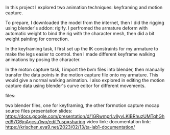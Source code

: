 In this project I explored two animation techniques: keyframing and motion capture.

To prepare, I downloaded the model from the internet, then I did the rigging using blender's addon: rigify. 
I perfromed the armature deform with automatic weight to bind the rig with the character mesh, then did a bit weight painting for correction.


In the keyframing task, I first set up the IK constraints for my armature to make the legs easier to control. then I made different keyframe walking animations by posing the character.

In the moton capture task, I import the bvm files into blender, then manually transfer the data points in the motion capture file onto my armature. This would give a normal walking animation. I also explored in editing the motion capture data using blender's curve editor for different movements.



files:

two blender files, one for keyframing, the other formotion capture
mocap source files
presentation slides: https://docs.google.com/presentation/d/1GRwmprLvllyvLKlBRhuzUMTqhGhed97G6jnAgcsu1wo/edit?usp=sharing
video link:
documentation link: https://krischen.eva9.net/2023/02/13/ta-lab1-documentation/ 
